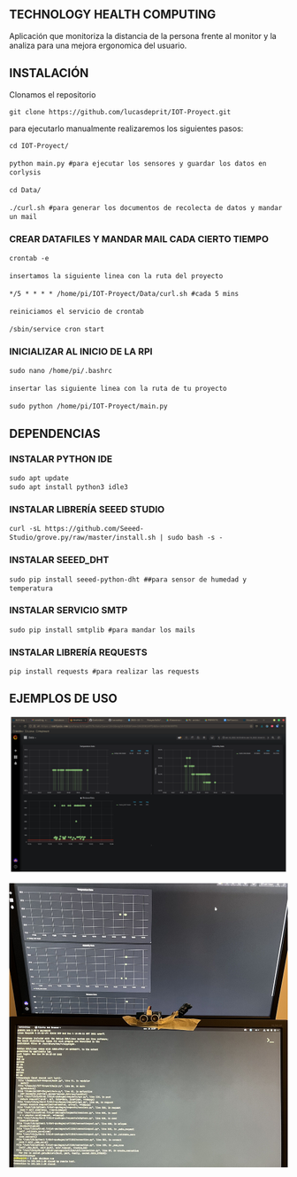 ## TECHNOLOGY HEALTH COMPUTING

Aplicación que monitoriza la distancia de la persona frente al monitor y la analiza para una mejora ergonomica del usuario.


## INSTALACIÓN 

   Clonamos el repositorio
    
    git clone https://github.com/lucasdeprit/IOT-Proyect.git
    
   para ejecutarlo manualmente realizaremos los siguientes pasos:
    
    cd IOT-Proyect/
    
    python main.py #para ejecutar los sensores y guardar los datos en corlysis
    
    cd Data/
    
    ./curl.sh #para generar los documentos de recolecta de datos y mandar un mail
    
### CREAR DATAFILES Y MANDAR MAIL CADA CIERTO TIEMPO

    crontab -e

    insertamos la siguiente linea con la ruta del proyecto

    */5 * * * * /home/pi/IOT-Proyect/Data/curl.sh #cada 5 mins

    reiniciamos el servicio de crontab

    /sbin/service cron start

### INICIALIZAR AL INICIO DE LA RPI

    sudo nano /home/pi/.bashrc

    insertar las siguiente linea con la ruta de tu proyecto

    sudo python /home/pi/IOT-Proyect/main.py
    

## DEPENDENCIAS

### INSTALAR PYTHON IDE

    sudo apt update
    sudo apt install python3 idle3

### INSTALAR LIBRERÍA SEEED STUDIO

    curl -sL https://github.com/Seeed-Studio/grove.py/raw/master/install.sh | sudo bash -s -

### INSTALAR SEEED_DHT

    sudo pip install seeed-python-dht ##para sensor de humedad y temperatura
    
### INSTALAR SERVICIO SMTP

    sudo pip install smtplib #para mandar los mails
    
### INSTALAR LIBRERÍA REQUESTS

    pip install requests #para realizar las requests

## EJEMPLOS DE USO



![Test Image](https://github.com/lucasdeprit/IOT-Proyect/blob/master/Images/example.png)


![prototype Image](https://github.com/lucasdeprit/IOT-Proyect/blob/master/Images/prototype.jpg)




